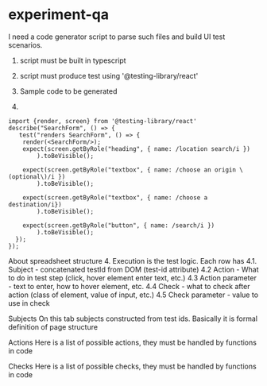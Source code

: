 # experiment-qa

I need a code generator script to parse such files and build UI test scenarios.

1. script must be built in typescript
2. script must produce test using  '@testing-library/react'

3. Sample code to be generated
4. 
```
import {render, screen} from '@testing-library/react'
describe("SearchForm", () => {
   test("renders SearchForm", () => {
    render(<SearchForm/>);
    expect(screen.getByRole("heading", { name: /location search/i })
        ).toBeVisible();
        
    expect(screen.getByRole("textbox", { name: /choose an origin \(optional\)/i })
        ).toBeVisible();

    expect(screen.getByRole("textbox", { name: /choose a destination/i})
        ).toBeVisible();
        
    expect(screen.getByRole("button", { name: /search/i })
        ).toBeVisible();
  });
});
```

About spreadsheet structure
4. Execution is the test logic. Each row has 
4.1. Subject - concatenated testId from DOM (test-id attribute)
4.2 Action - What to do in test step (click, hover element enter text, etc.)
4.3 Action parameter - text to enter, how to hover element, etc.
4.4 Check - what to check after action (class of element, value of input, etc.)
4.5 Check parameter - value to use in check

Subjects
On this tab subjects constructed from test ids. Basically it is formal definition of page structure

Actions
Here is a list of possible actions, they must be handled by functions in code

Checks
Here is a list of possible checks, they must be handled by functions in code
